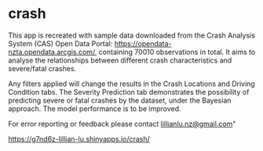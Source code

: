 # crash
This app is recreated with sample data downloaded from the Crash Analysis System (CAS) Open Data Portal: https://opendata-nzta.opendata.arcgis.com/, containing 70010 observations in total. It aims to analyse the relationships between different crash characteristics and severe/fatal crashes. 

Any filters applied will change the results in the Crash Locations and Driving Condition tabs. The Severity Prediction tab demonstrates the possibility of predicting severe or fatal crashes by the dataset, under the Bayesian approach. The model performance is to be improved. 

For error reporting or feedback please contact lillianlu.nz@gmail.com"

https://g7nd6z-lillian-lu.shinyapps.io/crash/
